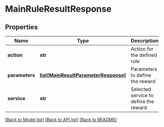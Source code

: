 # MainRuleResultResponse

## Properties
Name | Type | Description | Notes
------------ | ------------- | ------------- | -------------
**action** | **str** | Action for the defined rule | [optional] 
**parameters** | [**list[MainResultParameterResponse]**](MainResultParameterResponse.md) | Parameters to define the reward | [optional] 
**service** | **str** | Selected service to define the reward | [optional] 

[[Back to Model list]](../README.md#documentation-for-models) [[Back to API list]](../README.md#documentation-for-api-endpoints) [[Back to README]](../README.md)


